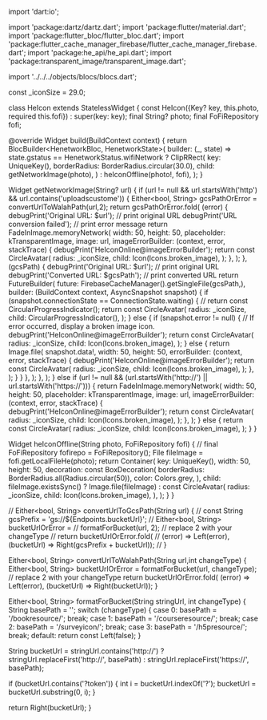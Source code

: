 import 'dart:io';

import 'package:dartz/dartz.dart';
import 'package:flutter/material.dart';
import 'package:flutter_bloc/flutter_bloc.dart';
import 'package:flutter_cache_manager_firebase/flutter_cache_manager_firebase.dart';
import 'package:he_api/he_api.dart';
import 'package:transparent_image/transparent_image.dart';

import '../../../objects/blocs/blocs.dart';

const _iconSize = 29.0;

class HeIcon extends StatelessWidget {
  const HeIcon({Key? key, this.photo, required this.fofi}) : super(key: key);
  final String? photo;
  final FoFiRepository fofi;

  @override
  Widget build(BuildContext context) {
    return BlocBuilder<HenetworkBloc, HenetworkState>(
      builder: (_, state) => state.gstatus == HenetworkStatus.wifiNetwork
          ? ClipRRect(
              key: UniqueKey(),
              borderRadius: BorderRadius.circular(30.0),
              child: getNetworkImage(photo),
            )
          : heIconOffline(photo!, fofi),
    );
  }

  Widget getNetworkImage(String? url) {
    if (url != null &&
        url.startsWith('http') &&
        url.contains('uploadscustome')) {
      Either<bool, String> gcsPathOrError = convertUrlToWalahPath(url,2);
      return gcsPathOrError.fold(
        (error) {
          debugPrint('Original URL: $url'); // print original URL
          debugPrint('URL conversion failed'); // print error message
          return FadeInImage.memoryNetwork(
            width: 50,
            height: 50,
            placeholder: kTransparentImage,
            image: url,
            imageErrorBuilder: (context, error, stackTrace) {
              debugPrint('HeIconOnline@imageErrorBuilder');
              return const CircleAvatar(
                radius: _iconSize,
                child: Icon(Icons.broken_image),
              );
            },
          );
        },
        (gcsPath) {
          debugPrint('Original URL: $url'); // print original URL
          debugPrint('Converted URL: $gcsPath'); // print converted URL
          return FutureBuilder<File>(
            future: FirebaseCacheManager().getSingleFile(gcsPath,),
            builder: (BuildContext context, AsyncSnapshot<File> snapshot) {
              if (snapshot.connectionState == ConnectionState.waiting) {
                // return const CircularProgressIndicator();
                return const CircleAvatar(
                  radius: _iconSize,
                  child: CircularProgressIndicator(),
                );
              } else {
                if (snapshot.error != null) {
                  // If error occurred, display a broken image icon.
                  debugPrint('HeIconOnline@imageErrorBuilder');
                  return const CircleAvatar(
                    radius: _iconSize,
                    child: Icon(Icons.broken_image),
                  );
                } else {
                  return Image.file(
                    snapshot.data!,
                    width: 50,
                    height: 50,
                    errorBuilder: (context, error, stackTrace) {
                      debugPrint('HeIconOnline@imageErrorBuilder');
                      return const CircleAvatar(
                        radius: _iconSize,
                        child: Icon(Icons.broken_image),
                      );
                    },
                  );
                }
              }
            },
          );
        },
      );
    } else if (url != null &&
        (url.startsWith('http://') || url.startsWith('https://'))) {
      return FadeInImage.memoryNetwork(
        width: 50,
        height: 50,
        placeholder: kTransparentImage,
        image: url,
        imageErrorBuilder: (context, error, stackTrace) {
          debugPrint('HeIconOnline@imageErrorBuilder');
          return const CircleAvatar(
            radius: _iconSize,
            child: Icon(Icons.broken_image),
          );
        },
      );
    } else {
      return const CircleAvatar(
        radius: _iconSize,
        child: Icon(Icons.broken_image),
      );
    }
  }

  Widget heIconOffline(String photo, FoFiRepository fofi) {
    // final FoFiRepository fofirepo = FoFiRepository();
    File fileImage = fofi.getLocalFileHe(photo);
    return Container(
      key: UniqueKey(),
      width: 50,
      height: 50,
      decoration: const BoxDecoration(
        borderRadius: BorderRadius.all(Radius.circular(50)),
        color: Colors.grey,
      ),
      child: fileImage.existsSync()
          ? Image.file(fileImage)
          : const CircleAvatar(
              radius: _iconSize,
              child: Icon(Icons.broken_image),
            ),
    );
  }
}

// Either<bool, String> convertUrlToGcsPath(String url) {
//   const String gcsPrefix = 'gs://${Endpoints.bucketUrl}';
//   Either<bool, String> bucketUrlOrError =
//       formatForBucket(url, 2); // replace 2 with your changeType
//   return bucketUrlOrError.fold(
//       (error) => Left(error), (bucketUrl) => Right(gcsPrefix + bucketUrl));
// }

Either<bool, String> convertUrlToWalahPath(String url,int changeType) {
  Either<bool, String> bucketUrlOrError =
      formatForBucket(url, changeType); // replace 2 with your changeType
  return bucketUrlOrError.fold(
      (error) => Left(error), (bucketUrl) => Right(bucketUrl));
}

Either<bool, String> formatForBucket(String stringUrl, int changeType) {
  String basePath = '';
  switch (changeType) {
    case 0:
      basePath = '/bookresource/';
      break;
    case 1:
      basePath = '/courseresource/';
      break;
    case 2:
      basePath = '/surveyicon/';
      break;
    case 3:
      basePath = '/h5presource/';
      break;
    default:
      return const Left(false);
  }

  String bucketUrl = stringUrl.contains('http://')
      ? stringUrl.replaceFirst('http://', basePath)
      : stringUrl.replaceFirst('https://', basePath);

  if (bucketUrl.contains('?token')) {
    int i = bucketUrl.indexOf('?');
    bucketUrl = bucketUrl.substring(0, i);
  }

  return Right(bucketUrl);
}
